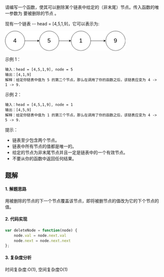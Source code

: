 请编写一个函数，使其可以删除某个链表中给定的（非末尾）节点。传入函数的唯一参数为 要被删除的节点 。

现有一个链表 -- head = [4,5,1,9]，它可以表示为:

![](./../img/237_example.png)

示例 1：
```
输入：head = [4,5,1,9], node = 5
输出：[4,1,9]
解释：给定你链表中值为 5 的第二个节点，那么在调用了你的函数之后，该链表应变为 4 -> 1 -> 9.
```
示例 2：
```
输入：head = [4,5,1,9], node = 1
输出：[4,5,9]
解释：给定你链表中值为 1 的第三个节点，那么在调用了你的函数之后，该链表应变为 4 -> 5 -> 9.
```

提示：
- 链表至少包含两个节点。
- 链表中所有节点的值都是唯一的。
- 给定的节点为非末尾节点并且一定是链表中的一个有效节点。
- 不要从你的函数中返回任何结果。

## 题解

#### 1. 解题思路
用被删除的节点的下一个节点覆盖该节点，即将被删节点的值改为它的下个节点的值。

#### 2. 代码实现
```js
var deleteNode = function(node) {
    node.val = node.next.val
    node.next = node.next.next
};
```

#### 3. 复杂度分析
时间复杂度:O(1), 空间复杂度O(1)